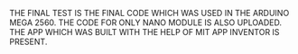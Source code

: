 THE FINAL TEST IS THE FINAL CODE WHICH WAS USED IN THE ARDUINO MEGA 2560.
THE CODE FOR ONLY NANO MODULE IS ALSO UPLOADED.
THE APP WHICH WAS BUILT WITH THE HELP OF MIT APP INVENTOR IS PRESENT.
